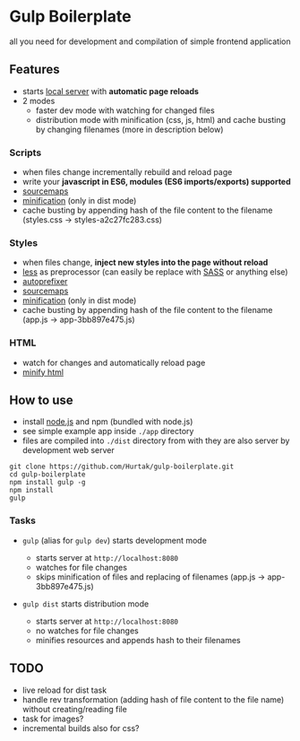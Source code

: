 # Gulp Boilerplate

all you need for development and compilation of simple frontend application

## Features

- starts [local server](https://www.browsersync.io/) with __automatic page reloads__
- 2 modes
	- faster dev mode with watching for changed files
	- distribution mode with minification (css, js, html) and cache busting by changing filenames (more in description below)

### Scripts

- when files change incrementally rebuild and reload page
- write your __javascript in ES6, modules (ES6 imports/exports) supported__
- [sourcemaps](https://github.com/floridoo/gulp-sourcemaps)
- [minification](https://github.com/mishoo/UglifyJS2) (only in dist mode)
- cache busting by appending hash of the file content to the filename (styles.css → styles-a2c27fc283.css)

### Styles

- when files change, __inject new styles into the page without reload__
- [less](https://github.com/less/less.js) as preprocessor (can easily be replace with [SASS](https://github.com/sass) or anything else)
- [autoprefixer](https://github.com/postcss/autoprefixer)
- [sourcemaps](https://github.com/floridoo/gulp-sourcemaps)
- [minification](https://github.com/jakubpawlowicz/clean-css) (only in dist mode)
- cache busting by appending hash of the file content to the filename (app.js → app-3bb897e475.js)

### HTML

- watch for changes and automatically reload page
- [minify html](https://github.com/kangax/html-minifier)

## How to use

- install [node.js](https://nodejs.org/en/) and npm (bundled with node.js)
- see simple example app inside `./app` directory
- files are compiled into `./dist` directory from with they are also server by development web server

```
git clone https://github.com/Hurtak/gulp-boilerplate.git
cd gulp-boilerplate
npm install gulp -g
npm install
gulp
```

### Tasks

- `gulp` (alias for `gulp dev`) starts development mode
	- starts server at `http://localhost:8080`
	- watches for file changes
	- skips minification of files and replacing of filenames (app.js → app-3bb897e475.js)

- `gulp dist` starts distribution mode
	- starts server at `http://localhost:8080`
	- no watches for file changes
	- minifies resources and appends hash to their filenames

## TODO

- live reload for dist task
- handle rev transformation (adding hash of file content to the file name) without creating/reading file
- task for images?
- incremental builds also for css?
